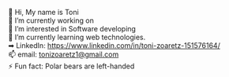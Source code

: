 👋 Hi, My name is Toni<br>
💼 I’m currently working on <br>
👀 I’m interested in Software developing<br>
🌱 I’m currently learning web technologies.<br>
➡ LinkedIn: https://www.linkedin.com/in/toni-zoaretz-151576164/<br>
📫 email: tonizoaretz1@gmail.com<br>
⚡ Fun fact: Polar bears are left-handed<br>

<!--
**Toni-Zoaretz/Toni-Zoaretz** is a ✨ _special_ ✨ repository because its `README.md` (this file) appears on your GitHub profile.







